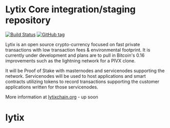 Lytix Core integration/staging repository
=====================================

[![Build Status](https://travis-ci.org/LytixChain/lytix.png)](https://travis-ci.org/LytixChain/lytix) [![GitHub tag](https://img.shields.io/github/tag/LytixChain/lytix.svg)](https://github.com/lytixchain/lytix/tree/v1.1.4)

Lytix is an open source crypto-currency focused on fast private transactions with low transaction fees & environmental footprint.  It is currently under development and plans are to pull in Bitcoin's 0.16 improvements such as the lightning network for a PIVX clone.

It will be Proof of Stake with masternodes and servicenodes supporting the network. Servicenodes will be used to host applications and smart contracts utilizing tokens to record transactions supporting the customer applications written for those servicenodes.

More information at [lytixchain.org](http://www.lytixchain.org) - up soon
# lytix
